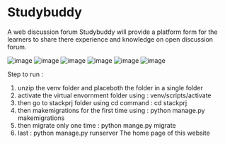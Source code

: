 # Studybuddy
A web discussion forum Studybuddy will provide a platform form for the learners to share there experience and knowledge on open discussion forum.

![image](https://user-images.githubusercontent.com/96885144/230643683-5ee472d3-f9f4-4a4c-95a1-5ec6145907f6.png)
![image](https://user-images.githubusercontent.com/96885144/230643725-67f72f0f-bc54-468e-b68a-89d1d00354c7.png)
![image](https://user-images.githubusercontent.com/96885144/230643783-efdb92f4-20c7-49d2-a256-63ccba42d437.png)
![image](https://user-images.githubusercontent.com/96885144/230643814-ea6e161a-d702-4c0f-aa2b-4e763deee46c.png)
![image](https://user-images.githubusercontent.com/96885144/230780403-cfb69580-720f-4235-86fd-ff72dbf0335b.png)
![image](https://user-images.githubusercontent.com/96885144/230780437-9c5cd6e1-1df4-408f-9d3f-0bc26f6ef660.png)



Step to run : 
1. unzip the venv folder and placeboth the folder in a single folder 
2. activate the virtual envornment folder using : venv/scripts/activate
3. then go to stackprj folder using cd command : cd stackprj
4. then makemigrations for the first time using : python manage.py makemigrations
5. then migrate only one time : python mange.py migrate
6. last : python manage.py runserver
The home page of this website
